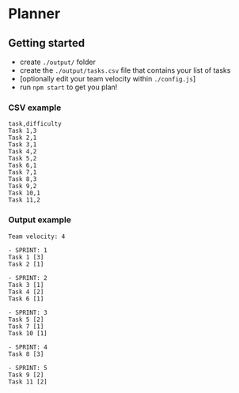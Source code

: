 # Planner

## Getting started

- create `./output/` folder
- create the `./output/tasks.csv` file that contains your list of tasks
- [optionally edit your team velocity within `./config.js`]
- run `npm start` to get you plan!

### CSV example
```
task,difficulty
Task 1,3
Task 2,1
Task 3,1
Task 4,2
Task 5,2
Task 6,1
Task 7,1
Task 8,3
Task 9,2
Task 10,1
Task 11,2
```

### Output example

```
Team velocity: 4

- SPRINT: 1
Task 1 [3]
Task 2 [1]

- SPRINT: 2
Task 3 [1]
Task 4 [2]
Task 6 [1]

- SPRINT: 3
Task 5 [2]
Task 7 [1]
Task 10 [1]

- SPRINT: 4
Task 8 [3]

- SPRINT: 5
Task 9 [2]
Task 11 [2]

```
